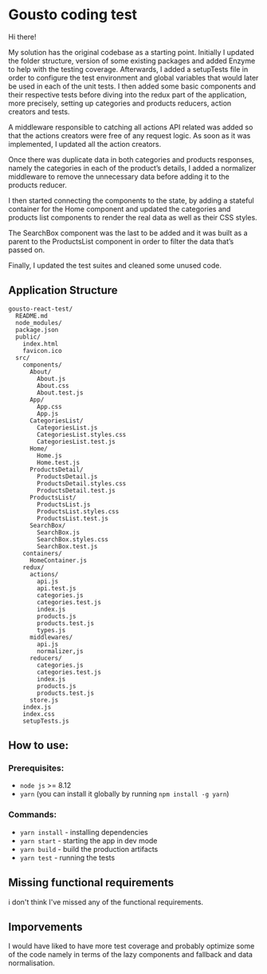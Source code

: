 # Gousto coding test

Hi there!

My solution has the original codebase as a starting point. Initially I updated the folder structure, version of some existing packages and added Enzyme to help with the testing coverage. Afterwards, I added a setupTests file in order to configure the test environment and global variables that would later be used in each of the unit tests. I then added some basic components and their respective tests before diving into the redux part of the application, more precisely, setting up categories and products reducers, action creators and tests.

A middleware responsible to catching all actions API related was added so that the actions creators were free of any request logic. As soon as it was implemented, I updated all the action creators.

Once there was duplicate data in both categories and products responses, namely the categories in each of the product’s details, I added a normalizer middleware to remove the unnecessary data before adding it to the products reducer.

I then started connecting the components to the state, by adding a stateful container for the Home component and updated the categories and products list components to render the real data as well as their CSS styles.

The SearchBox component was the last to be added and it was built as a parent to the ProductsList component in order to filter the data that’s passed on.

Finally, I updated the test suites and cleaned some unused code.

## Application Structure

```
gousto-react-test/
  README.md
  node_modules/
  package.json
  public/
    index.html
    favicon.ico
  src/
    components/
      About/
        About.js
        About.css
        About.test.js
      App/
        App.css
        App.js
      CategoriesList/
        CategoriesList.js
        CategoriesList.styles.css
        CategoriesList.test.js
      Home/
        Home.js
        Home.test.js
      ProductsDetail/
        ProductsDetail.js
        ProductsDetail.styles.css
        ProductsDetail.test.js
      ProductsList/
        ProductsList.js
        ProductsList.styles.css
        ProductsList.test.js
      SearchBox/
        SearchBox.js
        SearchBox.styles.css
        SearchBox.test.js
    containers/
      HomeContainer.js
    redux/
      actions/
        api.js
        api.test.js
        categories.js
        categories.test.js
        index.js
        products.js
        products.test.js
        types.js
      middlewares/
        api.js
        normalizer,js
      reducers/
        categories.js
        categories.test.js
        index.js
        products.js
        products.test.js
      store.js
    index.js
    index.css
    setupTests.js
```


## How to use:

### Prerequisites:

* `node js` >= 8.12
* `yarn` (you can install it globally by running `npm install -g yarn`)

### Commands:

* `yarn install` - installing dependencies
* `yarn start` - starting the app in dev mode
* `yarn build` - build the production artifacts
* `yarn test` - running the tests

## Missing functional requirements

i don't think I've missed any of the functional requirements.

## Imporvements

I would have liked to have more test coverage and probably optimize some of the code
namely in terms of the lazy components and fallback and data normalisation.


